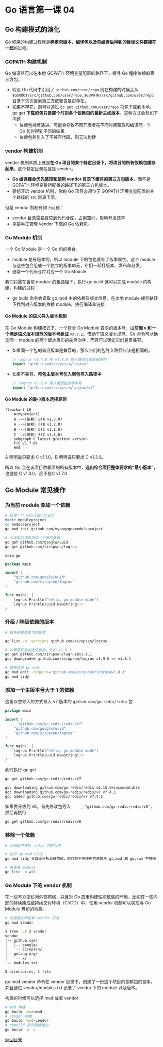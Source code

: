 # Go 语言第一课 04

## Go 构建模式的演化

Go 程序的构建过程就是**确定包版本、编译包以及将编译后得到的目标文件链接在一起**的过程。

### GOPATH 构建机制

Go 编译器可以在本地 GOPATH 环境变量配置的路径下，搜寻 Go 程序依赖的第三方包。

* 假设 Go 代码中引用了 `github.com/user/repo` 则在构建的时候会从`$GOROOT/src/github.com/user/repo`, `$GOPATH/src/github.com/user/repo` 目录下依次搜索第三方依赖包是否存在。
* 如果不存在，则可以通过 `go get github.com/user/repo` 将包下载到本地。go get **下载的包只是那个时刻各个依赖包的最新主线版本**。这种方式会有如下问题
  * 依赖包持续演进，可能会导致不同开发者在不同时间获取和编译同一个 Go 包时得到不同的结果
  * 依赖包若引入了不兼容代码，则无法构建

### vendor 构建机制

vendor 机制本质上就是**在 Go 项目的某个特定目录下，将项目的所有依赖包缓存起来**，这个特定目录名就是 vendor。

* **Go 编译器会优先感知和使用 vendor 目录下缓存的第三方包版本**，而不是 GOPATH 环境变量所配置的路径下的第三方包版本。
* 要想开启 vendor 机制，你的 Go 项目必须位于 GOPATH 环境变量配置的某个路径的 src 目录下面。

但是 vendor 机制有如下问题：

* vendor 目录需要提交到代码仓库，占用空间，影响开发效率
* 需要手工管理 vendor 下面的 Go 依赖包。

### Go Module 机制

一个 Go Module 是一个 Go 包的集合。

* module 是有版本的，所以 module 下的包也就有了版本属性。这个 module 与这些包会组成一个独立的版本单元，它们一起打版本、发布和分发。
* 通常一个代码仓库对应一个 Go Module

我们只需在当前 module 的根路径下，执行 go build 就可以完成 module 的构建，构建的过程：

* go build 命令会读取 go.mod 中的依赖及版本信息，在本地 module 缓存路径下找到对应版本的依赖 module，执行编译和链接

#### Go Module 的语义导入版本机制

在 Go Module 构建模式下，一个符合 Go Module 要求的版本号，由**前缀 v 和一个满足语义版本规范的版本号组成** `vX.Y.Z`。借助于语义版本规范，Go 命令可以确定同一 module 的两个版本发布的先后次序，而且可以确定它们是否兼容。

* 如果同一个包的新旧版本是兼容的，那么它们的包导入路径应该是相同的。

  ```go
  // logrus v1.7.0 和 v1.8.0 导入路径应该是相同的
  import "github.com/sirupsen/logrus"
  ```

* 如果不兼容，**将包主版本号引入到包导入路径中**

  ```go
  // logrus v2.0.0 导入路径包含版本号
  import "github.com/sirupsen/logrus/v2"
  ```

#### Go Module 的最小版本选择原则

```mermaid
flowchart LR
    A(myproject)
	A -->|依赖| B(A v1.5.0)
	A -->|依赖| C(B v1.2.0)
	B -->|依赖| D(C v1.1.0)
	C -->|依赖| E(C v1.3.0)
	subgraph C latest greatest version
	F(C v1.7.0)
	end

```

A 明明说只要求 C v1.1.0，B 明明说只要求 C v1.3.0。

所以 Go 会在该项目依赖项的所有版本中，**选出符合项目整体要求的“最小版本”**，也就是 C v1.3.0，而不是C v1.7.0

## Go Module 常见操作

### 为当前 module 添加一个依赖

```sh
# 新建一个 moduleproject
mkdir moduleproject
cd moduleproject
go mod init github.com/myangvgo/moduleproject

# 为当前的项目添加一个新的依赖
go get github.com/google/uuid
go get github.com/sirupsen/logrus
```

`main.go`

```go
package main

import (
	"github.com/google/uuid"
	"github.com/sirupsen/logrus"
)

func main() {
	logrus.Println("hello, go module mode")
	logrus.Println(uuid.NewString())
}

```

### 升级 / 降级依赖的版本

```sh
# 首先查看依赖包的版本

go list -m -versions github.com/sirupsen/logrus

# 如果要安装指定的版本，比如 v1.8.1
go get github.com/sirupsen/logrus@v1.8.1
go: downgraded github.com/sirupsen/logrus v1.9.0 => v1.8.1

# 或者通过 go mod
go mod edit -require="github.com/sirupsen/logrus@v1.8.1"
go mod tidy
```

### 添加一个主版本号大于 1 的依赖

这里以空导入的方式导入 v7 版本的 `github.com/go-redis/redis` 包

```go
package main

import (
    _ "github.com/go-redis/redis/v7"
	"github.com/google/uuid"
	"github.com/sirupsen/logrus"
)

func main() {
	logrus.Println("hello, go module mode")
	logrus.Println(uuid.NewString())
}

```

此时执行 go get

```sh
go get github.com/go-redis/redis/v7

go: downloading github.com/go-redis/redis v6.15.9+incompatible
go: downloading github.com/go-redis/redis/v7 v7.4.1
go: added github.com/go-redis/redis/v7 v7.4.1
```

如果要升级到 v8，首先修改包导入 `    _ "github.com/go-redis/redis/v8"`，然后再执行

```sh
go get github.com/go-redis/redis/v8
```

### 移除一个依赖

```sh
# 从源码中移除 redis 包的引用

# 执行 go mod tidy
go mod tidy 会自动分析源码依赖，而且将不再使用的依赖从 go.mod 和 go.sum 中移除

# 再查看 module
go list -m all
```

### Go Module 下的 vendor 机制

在一些不方便访问外部网络，并且对 Go 应用构建性能敏感的环境，比如在一些内部的持续集成或持续交付环境（CI/CD）中，使用 vendor 机制可以实现与 Go Module 等价的构建。

```sh
# 快速建立和更新 vendor 目录
go mod vendor

$ tree -LF 2 vendor
vendor
|-- github.com/
|   |-- google/
|   `-- sirupsen/
|-- golang.org/
|   `-- x/
`-- modules.txt

5 directories, 1 file
```

go mod vendor 命令在 vendor 目录下，创建了一份这个项目的依赖包的副本，并且通过 vendor/modules.txt 记录了 vendor 下的 module 以及版本。

构建的时候可以选择 mod 或者 vendor

```sh
# mod 构建
go build -mod=mod
# vendor 构建
go build -mod=vendor
# rebuild 显示构建输出
go build -a -v
```



[返回目录](../README.md)

